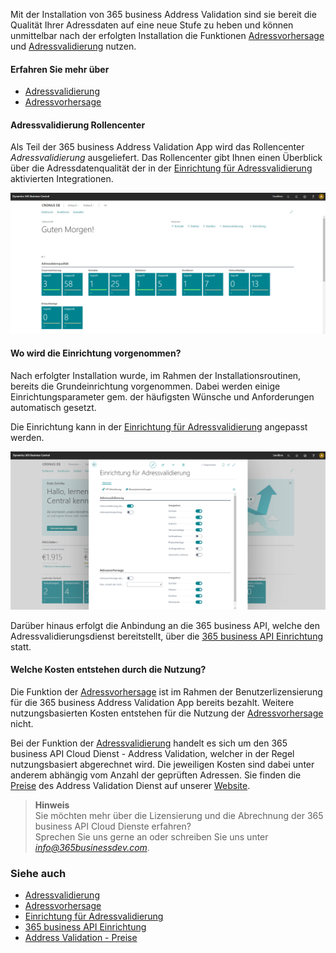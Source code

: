 Mit der Installation von 365 business Address Validation sind sie bereit die Qualität Ihrer Adressdaten auf eine neue Stufe zu heben und können unmittelbar nach der erfolgten Installation die Funktionen [Adressvorhersage](../address-prediction/) und [Adressvalidierung](../address-validation/) nutzen.

#### Erfahren Sie mehr über

 - [Adressvalidierung](../address-validation/)
 - [Adressvorhersage](../address-prediction/)

#### Adressvalidierung Rollencenter

Als Teil der 365 business Address Validation App wird das Rollencenter *Adressvalidierung* ausgeliefert. Das Rollencenter gibt Ihnen einen Überblick über die Adressdatenqualität der in der [Einrichtung für Adressvalidierung](../setup/) aktivierten Integrationen.

![Adressvalidierung Rollencenter](/assets/images/365-business-address-validation/rolecenter.de-DE.png)

#### Wo wird die Einrichtung vorgenommen?

Nach erfolgter Installation wurde, im Rahmen der Installationsroutinen, bereits die Grundeinrichtung vorgenommen. Dabei werden einige Einrichtungsparameter gem. der häufigsten Wünsche und Anforderungen automatisch gesetzt.

Die Einrichtung kann in der [Einrichtung für Adressvalidierung](../setup/) angepasst werden. 

![365 business API Einrichtung](/assets/images/365-business-address-validation/setup.de-DE.png)

Darüber hinaus erfolgt die Anbindung an die 365 business API, welche den Adressvalidierungsdienst bereitstellt, über die [365 business API Einrichtung](../../365-business-api/365-business-api-setup/) statt.

#### Welche Kosten entstehen durch die Nutzung?

Die Funktion der [Adressvorhersage](../address-prediction/) ist im Rahmen der Benutzerlizensierung für die 365 business Address Validation App bereits bezahlt. Weitere nutzungsbasierten Kosten entstehen für die Nutzung der [Adressvorhersage](../address-prediction/) nicht.

Bei der Funktion der [Adressvalidierung](../address-validation/) handelt es sich um den 365 business API Cloud Dienst - Address Validation, welcher in der Regel nutzungsbasiert abgerechnet wird. Die jeweiligen Kosten sind dabei unter anderem abhängig vom Anzahl der geprüften Adressen.
Sie finden die [Preise](https://365businessdev.com/cloud/preise/address-validation/) des Address Validation Dienst auf unserer [Website](https://365businessdev.com/).

>**Hinweis**<br>Sie möchten mehr über die Lizensierung und die Abrechnung der 365 business API Cloud Dienste erfahren?<br>Sprechen Sie uns gerne an oder schreiben Sie uns unter *info@365businessdev.com*.

### Siehe auch 
 - [Adressvalidierung](../address-validation/)
 - [Adressvorhersage](../address-prediction/)
 - [Einrichtung für Adressvalidierung](../setup/)
 - [365 business API Einrichtung](../../365-business-api/365-business-api-setup/)
 - [Address Validation - Preise](https://365businessdev.com/cloud/preise/address-validation/)